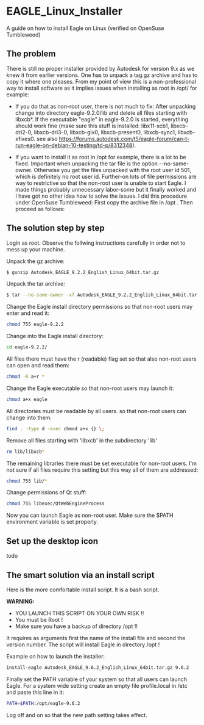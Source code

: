 # EAGLE_Linux_Installer
A guide on how to install Eagle on Linux (verified on OpenSuse Tumbleweed)

## The problem
There is still no proper installer provided by Autodesk for version 9.x as we knew it from earlier versions.
One has to unpack a tag.gz archive and has to copy it where one pleases. From my point of view 
this is a non-professional way to install software as it implies issues when installing as root
in /opt/ for example:

- If you do that as non-root user, there is not much to fix: 
  After unpacking change into directory eagle-9.2.0/lib and delete all files starting with libxcb*.
  If the executable "eagle" in eagle-9.2.0 is started, everything should work fine (make sure this
  stuff is installed: libx11-xcb1, libxcb-dri2-0, libxcb-dri3-0, libxcb-glx0, libxcb-present0, libxcb-sync1,
  libxcb-xfixes0. 
  see also https://forums.autodesk.com/t5/eagle-forum/can-t-run-eagle-on-debian-10-testing/td-p/8312348).
  
- If you want to install it as root in /opt for example, there is a lot to be fixed. 
  Important when unpacking the tar file is the option --no-same-owner. Otherwise you get the files unpacked 
  with the root user id 501, which is definitely no root user id. Further-on lots of file permissions are
  way to restrictive so that the non-root user is unable to start Eagle. 
  I made things probably unnecessary labor-some but it finally worked and I have got no other idea how to
  solve the issues. I did this procedure under OpenSuse Tumbleweed: 
  First copy the archive file in /opt . Then proceed as follows:

## The solution step by step

Login as root. Observe the follwing instructions carefully in order not to mess up your machine.

Unpack the gz archive:
```sh
$ gunzip Autodesk_EAGLE_9.2.2_English_Linux_64bit.tar.gz
```
  
Unpack the tar archive:
```sh
$ tar --no-same-owner -xf Autodesk_EAGLE_9.2.2_English_Linux_64bit.tar 
```

Change the Eagle install directory permissions so that non-root users may enter and read it:
```sh
chmod 755 eagle-9.2.2
```

Change into the Eagle install directory:
```sh
cd eagle-9.2.2/
```

All files there must have the r (readable) flag set so that also non-root users can open and read them:
```sh
chmod -R a+r *
```

Change the Eagle executable so that non-root users may launch it:
```sh
chmod a+x eagle
```

All directories must be readable by all users. so that non-root users can change into them:
```sh
find . -type d -exec chmod a+x {} \;
```

Remove all files starting with 'libxcb' in the subdirectory 'lib'
```sh
rm lib/libxcb*
```

The remaining libraries there must be set executable for non-root users. 
I'm not sure if all files require this setting but this way all of them are addressed:
```sh
chmod 755 lib/*
```

Change permissions of Qt stuff:
```sh
chmod 755 libexec/QtWebEngineProcess
```

Now you can launch Eagle as non-root user. Make sure the $PATH environment variable is set properly.

## Set up the desktop icon
todo

## The smart solution via an install script
Here is the more comfortable install script. It is a bash script.

<!--<div class="alert alert-block alert-danger"><b>CAUTION:
</b>YOU RUN THIS SCRIPT ON YOUR OWN RISK !</div>
<br/>-->
**WARNING:**
- YOU LAUNCH THIS SCRIPT ON YOUR OWN RISK !!
- You must be Root !
- Make sure you have a backup of directory /opt !!

It requires as arguments first the name of the install file and second
the version number.
The script will install Eagle in directory /opt !

Example on how to launch the installer:

```sh
install-eagle Autodesk_EAGLE_9.6.2_English_Linux_64bit.tar.gz 9.6.2
```

Finally set the PATH variable of your system so that all users can launch Eagle.
For a system wide setting create an empty file profile.local in /etc and
paste this line in it:

```sh
PATH=$PATH:/opt/eagle-9.6.2
```

Log off and on so that the new path setting takes effect.

